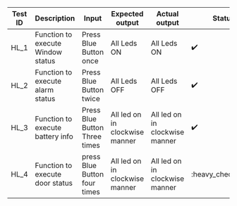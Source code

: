 |Test ID|	Description	| Input|	Expected output|	Actual output|	Status|
|--|--|---|---|---|---|
|HL_1	|Function to execute Window status|	Press Blue Button once	|All Leds ON|	All Leds ON|:heavy_check_mark:| 
|HL_2	|Function to execute alarm status|	Press Blue Button twice	|All Leds OFF|	All Leds OFF|:heavy_check_mark: |
|HL_3	|Function to execute  battery info|	Press Blue Button Three times|	All led on in clockwise manner|	All led on in clockwise manner|:heavy_check_mark: |
|HL_4	|Function to execute door status|	press Blue Button four times|	All led on in clockwise manner	| All led on in clockwise manner|:heavy_check_mark|
                                              

